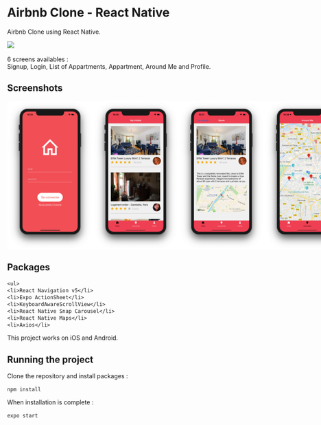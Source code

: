 # Airbnb Clone - React Native

Airbnb Clone using React Native.

<img src="https://github.com/se4astien/airbnb-react-native/blob/master/screenshots/airbnb-mobile.gif">

6 screens availables :  
Signup, Login, List of Appartments, Appartment, Around Me and Profile.


## Screenshots

<div style="display:flex";>
<img src="https://github.com/se4astien/airbnb-react-native/blob/master/screenshots/login.png" width="200">
<img src="https://github.com/se4astien/airbnb-react-native/blob/master/screenshots/home.png" width="200">
<img src="https://github.com/se4astien/airbnb-react-native/blob/master/screenshots/appartment.png" width="200">
<img src="https://github.com/se4astien/airbnb-react-native/blob/master/screenshots/map.png" width="200">
</div>

## Packages

``` react-native
<ul>
<li>React Navigation v5</li>
<li>Expo ActionSheet</li>
<li>KeyboardAwareScrollView</li>
<li>React Native Snap Carousel</li>
<li>React Native Maps</li>
<li>Axios</li>
```

This project works on iOS and Android.

## Running the project

Clone the repository and install packages : 

```
npm install
```

When installation is complete :
```
expo start
```
